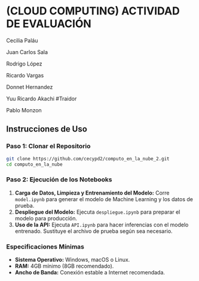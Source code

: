 # (CLOUD COMPUTING) ACTIVIDAD DE EVALUACIÓN

Cecilia Paláu

Juan Carlos Sala

Rodrigo López

Ricardo Vargas

Donnet Hernandez

Yuu Ricardo Akachi #Traidor

Pablo Monzon

## Instrucciones de Uso

### Paso 1: Clonar el Repositorio
```bash
git clone https://github.com/cecypd2/computo_en_la_nube_2.git
cd computo_en_la_nube
```

### Paso 2: Ejecución de los Notebooks
1. **Carga de Datos, Limpieza y Entrenamiento del Modelo:** Corre `model.ipynb` para generar el modelo de Machine Learning y los datos de prueba.
2. **Despliegue del Modelo:** Ejecuta `despliegue.ipynb` para preparar el modelo para producción.
3. **Uso de la API:** Ejecuta `API.ipynb` para hacer inferencias con el modelo entrenado. Sustituye el archivo de prueba según sea necesario.

### Especificaciones Mínimas
- **Sistema Operativo:** Windows, macOS o Linux.
- **RAM:** 4GB mínimo (8GB recomendado).
- **Ancho de Banda:** Conexión estable a Internet recomendada.

